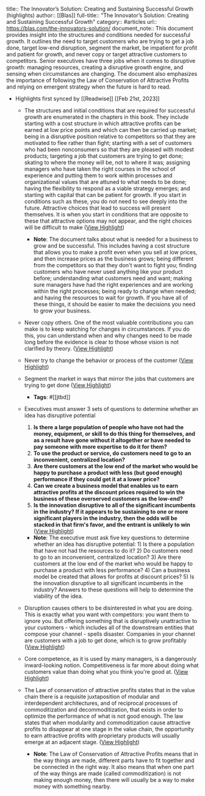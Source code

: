title:: The Innovator’s Solution: Creating and Sustaining Successful Growth (highlights)
author:: [[Blas]]
full-title:: "The Innovator’s Solution: Creating and Sustaining Successful Growth"
category:: #articles
url:: https://blas.com/the-innovators-solution/
document_note:: This document provides insight into the structures and conditions needed for successful growth. It outlines the need to target customers who are trying to get a job done, target low-end disruption, segment the market, be impatient for profit and patient for growth, and never copy or target attractive customers to competitors. Senior executives have three jobs when it comes to disruptive growth: managing resources, creating a disruptive growth engine, and sensing when circumstances are changing. The document also emphasizes the importance of following the Law of Conservation of Attractive Profits and relying on emergent strategy when the future is hard to read.

- Highlights first synced by [[Readwise]] [[Feb 21st, 2023]]
	- The structures and initial conditions that are required for successful growth are enumerated in the chapters in this book. They include starting with a cost structure in which attractive profits can be earned at low price points and which can then be carried up market; being in a disruptive position relative to competitors so that they are motivated to flee rather than fight; starting with a set of customers who had been nonconsumers so that they are pleased with modest products; targeting a job that customers are trying to get done; skating to where the money will be, not to where it was; assigning managers who have taken the right courses in the school of experience and putting them to work within processes and organizational values that are attuned to what needs to be done; having the flexibility to respond as a viable strategy emerges; and starting with capital that can be patient for growth. If you start in conditions such as these, you do not need to see deeply into the future. Attractive choices that lead to success will present themselves. It is when you start in conditions that are opposite to these that attractive options may not appear, and the right choices will be difficult to make ([View Highlight](https://read.readwise.io/read/01gsrhp00mjgdj2j7z7n8nzebt))
		- **Note**: The document talks about what is needed for a business to grow and be successful. This includes having a cost structure that allows you to make a profit even when you sell at low prices, and then increase prices as the business grows; being different from the competitors so that they don't want to fight you; finding customers who have never used anything like your product before; understanding what customers need and want; making sure managers have had the right experiences and are working within the right processes; being ready to change when needed; and having the resources to wait for growth. If you have all of these things, it should be easier to make the decisions you need to grow your business.
	- Never copy others. One of the most valuable contributions you can make is to keep watching for changes in circumstances. If you do this, you can understand when and why changes need to be made long before the evidence is clear to those whose vision is not clarified by theory. ([View Highlight](https://read.readwise.io/read/01gsrhpkk65pmkvjkwpznbwa3v))
	- Never try to change the behavior or process of the customer ([View Highlight](https://read.readwise.io/read/01gsrhpy1a4m5x489st3f5bfxz))
	- Segment the market in ways that mirror the jobs that customers are trying to get done ([View Highlight](https://read.readwise.io/read/01gsrhq8ysy8tja9r5xwpy5p6q))
		- **Tags**: #[[jtbd]]
	- Executives must answer 3 sets of questions to determine whether an idea has disruptive potential
	  
	  1.  **Is there a large population of people who have not had the money, equipment, or skill to do this thing for themselves, and as a result have gone without it altogether or have needed to pay someone with more expertise to do it for them?**
	  2.  **To use the product or service, do customers need to go to an inconvenient, centralized location?**
	  3.  **Are there customers at the low end of the market who would be happy to purchase a product with less (but good enough) performance if they could get it at a lower price?**
	  4.  **Can we create a business model that enables us to earn attractive profits at the discount prices required to win the business of these overserved customers as the low-end?**
	  5.  **Is the innovation disruptive to all of the significant incumbents in the industry? If it appears to be sustaining to one or more significant players in the industry, then the odds will be stacked in that firm's favor, and the entrant is unlikely to win** ([View Highlight](https://read.readwise.io/read/01gsrhng3pnas4raegwgqh2b0k))
		- **Note**: The executive must ask five key questions to determine whether an idea has disruptive potential: 1) Is there a population that have not had the resources to do it? 2) Do customers need to go to an inconvenient, centralized location? 3) Are there customers at the low end of the market who would be happy to purchase a product with less performance? 4) Can a business model be created that allows for profits at discount prices? 5) Is the innovation disruptive to all significant incumbents in the industry? Answers to these questions will help to determine the viability of the idea.
	- Disruption causes others to be disinterested in what you are doing. This is exactly what you want with competitors: you want them to ignore you. But offering something that is disruptively unattractive to your customers - which includes all of the downstream entities that compose your channel - spells disaster. Companies in your channel are customers with a job to get done, which is to grow profitably ([View Highlight](https://read.readwise.io/read/01gsrj9x3pypv3vpbpesk2rvzw))
	- Core competence, as it is used by many managers, is a dangerously inward-looking notion. Competitiveness is far more about doing what customers value than doing what you think you're good at. ([View Highlight](https://read.readwise.io/read/01gsrja3zwcjeh84ta9etk534e))
	- The Law of conservation of attractive profits states that in the value chain there is a requisite juxtaposition of modular and interdependent architectures, and of reciprocal processes of commoditization and decommoditization, that exists in order to optimize the performance of what is not good enough. The law states that when modularity and commoditization cause attractive profits to disappear at one stage in the value chain, the opportunity to earn attractive profits with proprietary products will usually emerge at an adjacent stage. ([View Highlight](https://read.readwise.io/read/01gsrja74r2sxn28sd8asyxm4y))
		- **Note**: The Law of Conservation of Attractive Profits means that in the way things are made, different parts have to fit together and be connected in the right way. It also means that when one part of the way things are made (called commoditization) is not making enough money, then there will usually be a way to make money with something nearby.